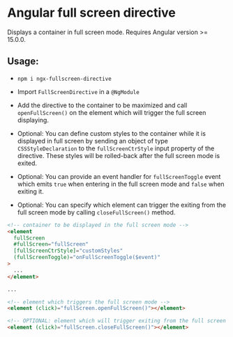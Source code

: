 # Angular full screen directive

Displays a container in full screen mode. Requires Angular version >= 15.0.0.

## Usage:

- `npm i ngx-fullscreen-directive`

- Import `FullScreenDirective` in a `@NgModule`

- Add the directive to the container to be maximized and call `openFullScreen()` on the
  element which will trigger the full screen displaying.

- Optional: You can define custom styles to the container while it is displayed in full screen by sending
  an object of type `CSSStyleDeclaration` to the `fullScreenCtrStyle` input property of
  the directive. These styles will be rolled-back after the full screen mode is exited.

- Optional: You can provide an event handler for `fullScreenToggle` event which emits `true` when entering in the full screen mode and `false` when exiting it.

- Optional: You can specify which element can trigger the exiting from the full screen mode by calling `closeFullScreen()` method.

```html
<!-- container to be displayed in the full screen mode -->
<element
  fullScreen
  #fullScreen="fullScreen"
  [fullScreenCtrStyle]="customStyles"
  (fullScreenToggle)="onFullScreenToggle($event)"
>
  ...
</element>

...

<!-- element which triggers the full screen mode -->
<element (click)="fullScreen.openFullScreen()"></element>

<!-- OPTIONAL: element which will trigger exiting from the full screen mode -->
<element (click)="fullScreen.closeFullScreen()"></element>
```
